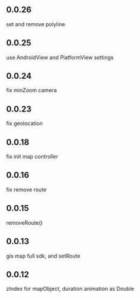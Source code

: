 ## 0.0.26
set and remove polyline


## 0.0.25

use AndroidView and PlatformView settings


## 0.0.24

fix minZoom camera

## 0.0.23 

fix geolocation


## 0.0.18

fix init map controller

## 0.0.16
fix remove route


## 0.0.15 

removeRoute()

## 0.0.13
gis map full sdk, and setRoute

## 0.0.12

zIndex for mapObject, duration animation as Double
